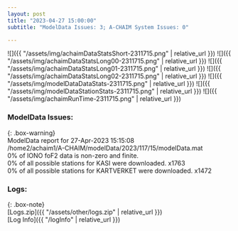 ```yaml
---
layout: post
title: "2023-04-27 15:00:00"
subtitle: "ModelData Issues: 3; A-CHAIM System Issues: 0"

---
```


![]({{ "/assets/img/achaimDataStatsShort-2311715.png" | relative_url }})
![]({{ "/assets/img/achaimDataStatsLong00-2311715.png" | relative_url }})
![]({{ "/assets/img/achaimDataStatsLong01-2311715.png" | relative_url }})
![]({{ "/assets/img/achaimDataStatsLong02-2311715.png" | relative_url }})
![]({{ "/assets/img/modelDataDataStats-2311715.png" | relative_url }})
![]({{ "/assets/img/modelDataStationStats-2311715.png" | relative_url }})
![]({{ "/assets/img/achaimRunTime-2311715.png" | relative_url }})


### ModelData Issues:  
  
{: .box-warning}  
 ModelData report for 27-Apr-2023 15:15:08   
 /home2/achaim1/A-CHAIM/modelData/2023/117/15/modelData.mat   
 0% of IONO foF2 data is non-zero and finite.   
 0% of all possible stations for KASI were downloaded. x1763   
 0% of all possible stations for KARTVERKET were downloaded. x1472   
  


### Logs:  
  
{: .box-note}  
[Logs.zip]({{ "/assets/other/logs.zip" | relative_url }})  
[Log Info]({{ "/logInfo" | relative_url }})  
